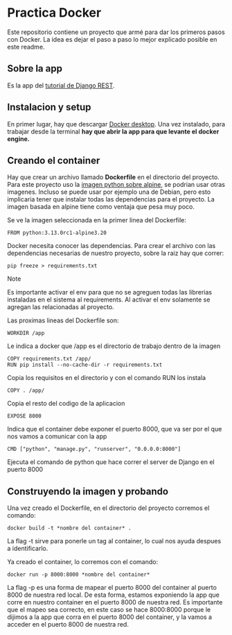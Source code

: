 # Practica Docker

Este repositorio contiene un proyecto que armé para dar los primeros pasos con Docker. La idea es dejar el paso a paso lo mejor explicado posible en este readme.

## Sobre la app

Es la app del [tutorial de Django REST](https://www.django-rest-framework.org/tutorial/1-serialization/).

## Instalacion y setup

En primer lugar, hay que descargar [Docker desktop](https://docs.docker.com/get-docker/). Una vez instalado, para trabajar desde la terminal **hay que abrir la app para que levante el docker engine.**

## Creando el container

Hay que crear un archivo llamado **Dockerfile** en el directorio del proyecto. Para este proyecto uso la [imagen python sobre alpine](), se podrian usar otras imagenes. Incluso se puede usar por ejemplo una de Debian, pero esto implicaria tener que instalar todas las dependencias para el proyecto. La imagen basada en alpine tiene como ventaja que pesa muy poco.  

Se ve la imagen seleccionada en la primer linea del Dockerfile:

```
FROM python:3.13.0rc1-alpine3.20
```

Docker necesita conocer las dependencias. Para crear el archivo con las dependencias necesarias de nuestro proyecto, sobre la raiz hay que correr:

```
pip freeze > requirements.txt
```

>[!NOTE]
>Es importante activar el env para que no se agreguen todas las librerias instaladas en el sistema al requirements. Al activar el env solamente se agregan las relacionadas al proyecto.

Las proximas lineas del Dockerfile son:

```
WORKDIR /app
```
Le indica a docker que /app es el directorio de trabajo dentro de la imagen


```
COPY requirements.txt /app/
RUN pip install --no-cache-dir -r requirements.txt
```

Copia los requisitos en el directorio y con el comando RUN los instala

```
COPY . /app/
```

Copia el resto del codigo de la aplicacion

```
EXPOSE 8000
```

Indica que el container debe exponer el puerto 8000, que va ser por el que nos vamos a comunicar con la app

```
CMD ["python", "manage.py", "runserver", "0.0.0.0:8000"]
```

Ejecuta el comando de python que hace correr el server de Django en el puerto 8000

## Construyendo la imagen y probando

Una vez creado el Dockerfile, en el directorio del proyecto corremos el comando: 
```
docker build -t *nombre del container* .
```

La flag -t sirve para ponerle un tag al container, lo cual nos ayuda despues a identificarlo.

Ya creado el container, lo corremos con el comando: 
```
docker run -p 8000:8000 *nombre del container* 
```

La flag -p es una forma de mapear el puerto 8000 del container al puerto 8000 de nuestra red local. De esta forma, estamos exponiendo la app que corre en nuestro container en el puerto 8000 de nuestra red. Es importante que el mapeo sea correcto, en este caso se hace 8000:8000 porque le dijimos a la app que corra en el puerto 8000 del container, y la vamos a acceder en el puerto 8000 de nuestra red. 